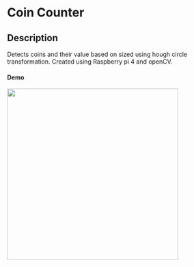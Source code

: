 # Coin Counter

## Description
Detects coins and their value based on sized using hough circle transformation. Created using Raspberry pi 4 and openCV.

#### Demo
<a href="https://youtu.be/0y9EjauxrKo
" target="_blank"><img src="https://github.com/razibsarkerleo/coin_counter/blob/fd62ea615ec080bf4e379f4a60fba8e4ce8731c8/coincounter_thumnail.jpeg" 
 width="400"  /></a>
